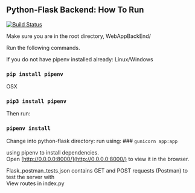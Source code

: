 ## Python-Flask Backend: How To Run
[![Build Status](https://travis-ci.com/kramsey458/WebAppBackEnd.svg?branch=master)](https://travis-ci.com/kramsey458/WebAppBackEnd)

Make sure you are in the root directory, WebAppBackEnd/  

Run the following commands.  

If you do not have pipenv installed already:
Linux/Windows
### `pip install pipenv`
OSX
### `pip3 install pipenv`   
Then run:    
### `pipenv install`   
Change into python-flask directory:
run using: ### `gunicorn app:app`


using pipenv to install dependencies.<br>
Open [http://0.0.0.0:8000/](http://0.0.0.0:8000/) to view it in the browser. 

Flask_postman_tests.json contains GET and POST requests (Postman) to test the server with  
View routes in index.py
